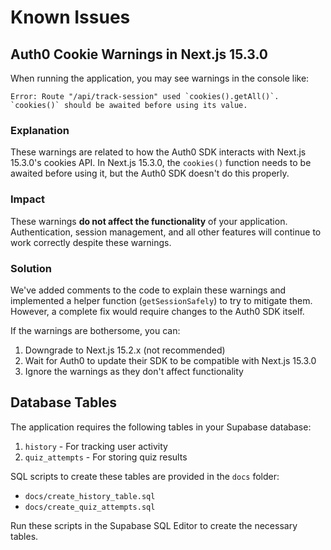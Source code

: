 # Known Issues

## Auth0 Cookie Warnings in Next.js 15.3.0

When running the application, you may see warnings in the console like:

```
Error: Route "/api/track-session" used `cookies().getAll()`. `cookies()` should be awaited before using its value.
```

### Explanation

These warnings are related to how the Auth0 SDK interacts with Next.js 15.3.0's cookies API. In Next.js 15.3.0, the `cookies()` function needs to be awaited before using it, but the Auth0 SDK doesn't do this properly.

### Impact

These warnings **do not affect the functionality** of your application. Authentication, session management, and all other features will continue to work correctly despite these warnings.

### Solution

We've added comments to the code to explain these warnings and implemented a helper function (`getSessionSafely`) to try to mitigate them. However, a complete fix would require changes to the Auth0 SDK itself.

If the warnings are bothersome, you can:

1. Downgrade to Next.js 15.2.x (not recommended)
2. Wait for Auth0 to update their SDK to be compatible with Next.js 15.3.0
3. Ignore the warnings as they don't affect functionality

## Database Tables

The application requires the following tables in your Supabase database:

1. `history` - For tracking user activity
2. `quiz_attempts` - For storing quiz results

SQL scripts to create these tables are provided in the `docs` folder:

- `docs/create_history_table.sql`
- `docs/create_quiz_attempts.sql`

Run these scripts in the Supabase SQL Editor to create the necessary tables.
